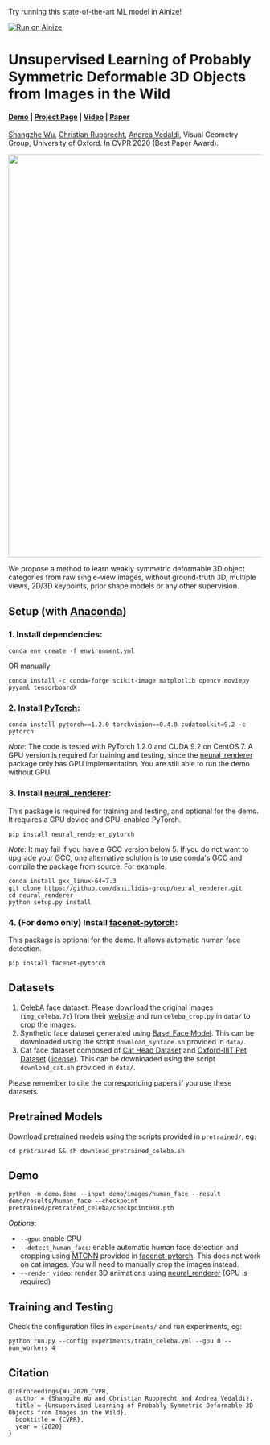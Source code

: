 Try running this state-of-the-art ML model in Ainize!

[![Run on Ainize](https://ainize.ai/static/images/run_on_ainize_button.svg)](https://ainize.web.app/redirect?git_repo=github.com/thetkim9/unsup3d)

# Unsupervised Learning of Probably Symmetric Deformable 3D Objects from Images in the Wild
#### [Demo](http://www.robots.ox.ac.uk/~vgg/blog/unsupervised-learning-of-probably-symmetric-deformable-3d-objects-from-images-in-the-wild.html) | [Project Page](https://elliottwu.com/projects/unsup3d/) | [Video](https://www.youtube.com/watch?v=5rPJyrU-WE4) | [Paper](https://arxiv.org/abs/1911.11130)
[Shangzhe Wu](https://elliottwu.com/), [Christian Rupprecht](https://chrirupp.github.io/), [Andrea Vedaldi](http://www.robots.ox.ac.uk/~vedaldi/), Visual Geometry Group, University of Oxford. In CVPR 2020 (Best Paper Award).

<img src="./img/teaser.jpg" width="800">

We propose a method to learn weakly symmetric deformable 3D object categories from raw single-view images, without ground-truth 3D, multiple views, 2D/3D keypoints, prior shape models or any other supervision.


## Setup (with [Anaconda](https://www.anaconda.com/))

### 1. Install dependencies:
```
conda env create -f environment.yml
```
OR manually:
```
conda install -c conda-forge scikit-image matplotlib opencv moviepy pyyaml tensorboardX
```


### 2. Install [PyTorch](https://pytorch.org/):
```
conda install pytorch==1.2.0 torchvision==0.4.0 cudatoolkit=9.2 -c pytorch
```
*Note*: The code is tested with PyTorch 1.2.0 and CUDA 9.2 on CentOS 7. A GPU version is required for training and testing, since the [neural_renderer](https://github.com/daniilidis-group/neural_renderer) package only has GPU implementation. You are still able to run the demo without GPU.


### 3. Install [neural_renderer](https://github.com/daniilidis-group/neural_renderer):
This package is required for training and testing, and optional for the demo. It requires a GPU device and GPU-enabled PyTorch.
```
pip install neural_renderer_pytorch
```

*Note*: It may fail if you have a GCC version below 5. If you do not want to upgrade your GCC, one alternative solution is to use conda's GCC and compile the package from source. For example:
```
conda install gxx_linux-64=7.3
git clone https://github.com/daniilidis-group/neural_renderer.git
cd neural_renderer
python setup.py install
```


### 4. (For demo only) Install [facenet-pytorch](https://github.com/timesler/facenet-pytorch):
This package is optional for the demo. It allows automatic human face detection.
```
pip install facenet-pytorch
```


## Datasets
1. [CelebA](http://mmlab.ie.cuhk.edu.hk/projects/CelebA.html) face dataset. Please download the original images (`img_celeba.7z`) from their [website](http://mmlab.ie.cuhk.edu.hk/projects/CelebA.html) and run `celeba_crop.py` in `data/` to crop the images.
2. Synthetic face dataset generated using [Basel Face Model](https://faces.dmi.unibas.ch/bfm/). This can be downloaded using the script `download_synface.sh` provided in `data/`.
3. Cat face dataset composed of [Cat Head Dataset](http://academictorrents.com/details/c501571c29d16d7f41d159d699d0e7fb37092cbd) and [Oxford-IIIT Pet Dataset](http://www.robots.ox.ac.uk/~vgg/data/pets/) ([license](https://creativecommons.org/licenses/by-sa/4.0/)). This can be downloaded using the script `download_cat.sh` provided in `data/`.

Please remember to cite the corresponding papers if you use these datasets.


## Pretrained Models
Download pretrained models using the scripts provided in `pretrained/`, eg:
```
cd pretrained && sh download_pretrained_celeba.sh
```


## Demo
```
python -m demo.demo --input demo/images/human_face --result demo/results/human_face --checkpoint pretrained/pretrained_celeba/checkpoint030.pth
```

*Options*:
- `--gpu`: enable GPU
- `--detect_human_face`: enable automatic human face detection and cropping using [MTCNN](https://arxiv.org/abs/1604.02878) provided in [facenet-pytorch](https://github.com/timesler/facenet-pytorch). This does not work on cat images. You will need to manually crop the images instead.
- `--render_video`: render 3D animations using [neural_renderer](https://github.com/daniilidis-group/neural_renderer) (GPU is required)


## Training and Testing
Check the configuration files in `experiments/` and run experiments, eg:
```
python run.py --config experiments/train_celeba.yml --gpu 0 --num_workers 4
```


## Citation
```
@InProceedings{Wu_2020_CVPR,
  author = {Shangzhe Wu and Christian Rupprecht and Andrea Vedaldi},
  title = {Unsupervised Learning of Probably Symmetric Deformable 3D Objects from Images in the Wild},
  booktitle = {CVPR},
  year = {2020}
}
```
